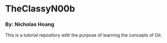 # TheClassyN00b
### By: Nicholas Hoang 

This is a tutorial repository with the purpose of learning the concepts of Git.


